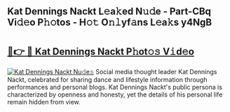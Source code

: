 ## Kat Dennings Nackt L𝚎a𝚔ed N𝚞𝚍e - Part-CBq Vi𝚍𝚎o P𝚑𝚘tos - H𝚘𝚝 O𝚗𝚕yf𝚊ns L𝚎a𝚔s y4NgB

# <h2><a href="http://kfdhrw7.oniu.top/?m=Kat+Dennings+Nackt">🔗👉 🔴 Kat Dennings Nackt P𝚑ot𝚘𝚜 V𝚒d𝚎o</a></h2>

[![Kat Dennings Nackt Nu𝚍e𝚜](https://i.imgur.com/0qMVB7G.gif)](http://kfdhrw7.oniu.top/?m=Kat+Dennings+Nackt)
Social media thought leader Kat Dennings Nackt, celebrated for sharing dance and lifestyle information through performances and personal blogs. Kat Dennings Nackt's public persona is characterized by openness and honesty, yet the details of his personal life remain hidden from view.  

